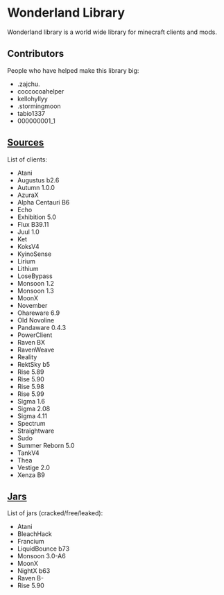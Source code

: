 # Wonderland Library
Wonderland library is a world wide library for minecraft clients and mods.

## Contributors
People who have helped make this library big:
- .zajchu.
- coccocoahelper
- kellohyllyy
- .stormingmoon
- tabio1337
- 000000001_1

## [Sources](https://github.com/MarkGG8181/WonderlandLibrary/tree/main/sources)
List of clients:
- Atani
- Augustus b2.6
- Autumn 1.0.0
- AzuraX
- Alpha Centauri B6
- Echo
- Exhibition 5.0
- Flux B39.11
- Juul 1.0
- Ket
- KoksV4
- KyinoSense
- Lirium
- Lithium
- LoseBypass
- Monsoon 1.2
- Monsoon 1.3
- MoonX
- November
- Ohareware 6.9
- Old Novoline
- Pandaware 0.4.3
- PowerClient
- Raven BX
- RavenWeave
- Reality
- RektSky b5
- Rise 5.89
- Rise 5.90
- Rise 5.98
- Rise 5.99
- Sigma 1.6
- Sigma 2.08
- Sigma 4.11
- Spectrum
- Straightware
- Sudo
- Summer Reborn 5.0
- TankV4
- Thea
- Vestige 2.0
- Xenza B9

## [Jars](https://github.com/MarkGG8181/WonderlandLibrary/tree/main/jars)
List of jars (cracked/free/leaked):
- Atani
- BleachHack
- Francium
- LiquidBounce b73
- Monsoon 3.0-A6
- MoonX
- NightX b63
- Raven B-
- Rise 5.90
